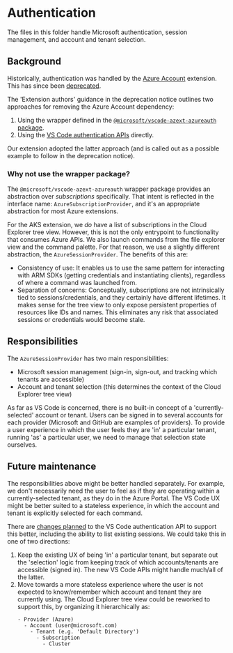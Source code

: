 # Authentication

The files in this folder handle Microsoft authentication, session management, and account and tenant selection.

## Background

Historically, authentication was handled by the [Azure Account](https://marketplace.visualstudio.com/items?itemName=ms-vscode.azure-account) extension. This has since been [deprecated](https://github.com/microsoft/vscode-azure-account/issues/964).

The 'Extension authors' guidance in the deprecation notice outlines two approaches for removing the Azure Account dependency:
1. Using the wrapper defined in the [`@microsoft/vscode-azext-azureauth` package](https://www.npmjs.com/package/@microsoft/vscode-azext-azureauth).
2. Using the [VS Code authentication APIs](https://code.visualstudio.com/api/references/vscode-api#authentication) directly.

Our extension adopted the latter approach (and is called out as a possible example to follow in the deprecation notice).

### Why not use the wrapper package?

The `@microsoft/vscode-azext-azureauth` wrapper package provides an abstraction over _subscriptions_ specifically. That intent is reflected in the interface name: `AzureSubscriptionProvider`, and it's an appropriate abstraction for most Azure extensions.

For the AKS extension, we _do_ have a list of subscriptions in the Cloud Explorer tree view. However, this is not the only entrypoint to functionality that consumes Azure APIs. We also launch commands from the file explorer view and the command palette. For that reason, we use a slightly different abstraction, the `AzureSessionProvider`. The benefits of this are:
- Consistency of use: It enables us to use the same pattern for interacting with ARM SDKs (getting credentials and instantiating clients), regardless of where a command was launched from.
- Separation of concerns: Conceptually, subscriptions are not intrinsically tied to sessions/credentials, and they certainly have different lifetimes. It makes sense for the tree view to only expose persistent properties of resources like IDs and names. This eliminates any risk that associated sessions or credentials would become stale.

## Responsibilities

The `AzureSessionProvider` has two main responsibilities:
- Microsoft session management (sign-in, sign-out, and tracking which tenants are accessible)
- Account and tenant selection (this determines the context of the Cloud Explorer tree view)

As far as VS Code is concerned, there is no built-in concept of a 'currently-selected' account or tenant. Users can be signed in to several accounts for each provider (Microsoft and GitHub are examples of providers). To provide a user experience in which the user feels they are 'in' a particular tenant, running 'as' a particular user, we need to manage that selection state ourselves.

## Future maintenance

The responsibilities above might be better handled separately. For example, we don't necessarily need the user to feel as if they are operating within a currently-selected tenant, as they do in the Azure Portal. The VS Code UX might be better suited to a stateless experience, in which the account and tenant is explicitly selected for each command.

There are [changes planned](https://github.com/microsoft/vscode/issues/152399) to the VS Code authentication API to support this better, including the ability to list existing sessions. We could take this in one of two directions:

1. Keep the existing UX of being 'in' a particular tenant, but separate out the 'selection' logic from keeping track of which accounts/tenants are accessible (signed in). The new VS Code APIs might handle much/all of the latter.
2. Move towards a more stateless experience where the user is not expected to know/remember which account and tenant they are currently using. The Cloud Explorer tree view could be reworked to support this, by organizing it hierarchically as:
   ```
   - Provider (Azure)
     - Account (user@microsoft.com)
       - Tenant (e.g. 'Default Directory')
         - Subscription
           - Cluster
   ```
